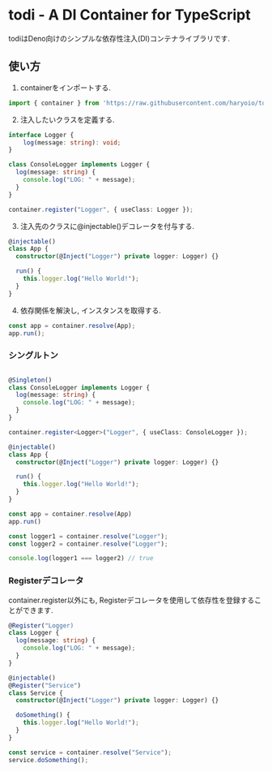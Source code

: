 # todi - A DI Container for TypeScript

todiはDeno向けのシンプルな依存性注入(DI)コンテナライブラリです.

## 使い方

1. containerをインポートする.

```typescript
import { container } from 'https://raw.githubusercontent.com/haryoio/todi/main/container.ts';
```

2. 注入したいクラスを定義する.

```typescript
interface Logger {
    log(message: string): void;
}

class ConsoleLogger implements Logger {
  log(message: string) {
    console.log("LOG: " + message);
  }
}

container.register("Logger", { useClass: Logger });
```

3. 注入先のクラスに@injectable()デコレータを付与する.

```typescript
@injectable()
class App {
  constructor(@Inject("Logger") private logger: Logger) {}

  run() {
    this.logger.log("Hello World!");
  }
}
```

4. 依存関係を解決し, インスタンスを取得する.

```typescript
const app = container.resolve(App);
app.run();
```

### シングルトン

```typescript

@Singleton()
class ConsoleLogger implements Logger {
  log(message: string) {
    console.log("LOG: " + message);
  }
}

container.register<Logger>("Logger", { useClass: ConsoleLogger });

@injectable()
class App {
  constructor(@Inject("Logger") private logger: Logger) {}

  run() {
    this.logger.log("Hello World!");
  }
}

const app = container.resolve(App)
app.run()

const logger1 = container.resolve("Logger");
const logger2 = container.resolve("Logger");

console.log(logger1 === logger2) // true

```

### Registerデコレータ

container.register以外にも, Registerデコレータを使用して依存性を登録することができます.

```typescript
@Register("Logger)
class Logger {
  log(message: string) {
    console.log("LOG: " + message);
  }
}

@injectable()
@Register("Service")
class Service {
  constructor(@Inject("Logger") private logger: Logger) {}

  doSomething() {
    this.logger.log("Hello World!");
  }
}

const service = container.resolve("Service");
service.doSomething();
```
